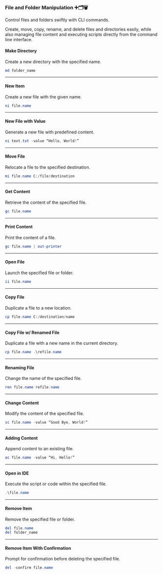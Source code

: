 ### File and Folder Manipulation :heavy_plus_sign::card_index_dividers::wastebasket:
Control files and folders swiftly with CLI commands.

Create, move, copy, rename, and delete files and directories easily, while also managing file content and executing scripts directly from the command line interface.
#### Make Directory
Create a new directory with the specified name.
```powershell
md folder_name
```
<hr>

#### New Item
Create a new file with the given name.
```powershell
ni file.name
```
<hr>

#### New File with Value
Generate a new file with predefined content.
```powershell
ni text.txt -value “Hello, World!”
```
<hr>

#### Move File
Relocate a file to the specified destination.
```powershell
mi file.name C:/file/destination
```
<hr>

#### Get Content
Retrieve the content of the specified file.
```powershell
gc file.name
```
<hr>

#### Print Content
Print the content of a file.
```powershell
gc file.name | out-printer
```
<hr>

#### Open File
Launch the specified file or folder.
```powershell
ii file.name
```
<hr>

#### Copy File
Duplicate a file to a new location.
```powershell
cp file.name C:/destination/name
```
<hr>

#### Copy File w/ Renamed File
Duplicate a file with a new name in the current directory.
```powershell
cp file.name .\refile.name
```
<hr>

#### Renaming File
Change the name of the specified file.
```powershell
ren file.name refile.name
```
<hr>

#### Change Content
Modify the content of the specified file.
```powershell
sc file.name -value “Good Bye, World!”
```
<hr>

#### Adding Content
Append content to an existing file.
```powershell
ac file.name -value “Hi, Hello!”
```
<hr>

#### Open in IDE
Execute the script or code within the specified file.
```powershell
.\file.name
```
<hr>

#### Remove Item
Remove the specified file or folder.
```powershell
del file.name
del folder_name
```
<hr>

#### Remove Item With Confirmation
Prompt for confirmation before deleting the specified file.
```powershell
del -confirm file.name
```